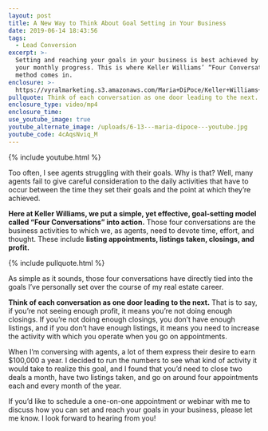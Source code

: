 ```yaml
---
layout: post
title: A New Way to Think About Goal Setting in Your Business
date: 2019-06-14 18:43:56
tags:
  - Lead Conversion
excerpt: >-
  Setting and reaching your goals in your business is best achieved by tracking
  your monthly progress. This is where Keller Williams’ “Four Conversations”
  method comes in.
enclosure: >-
  https://vyralmarketing.s3.amazonaws.com/Maria+DiPoce/Keller+Williams+Realty+-+DFW+Preferred-+A+New+Way+to+Think+About+Goal+Setting+in+Your+Business.mp4
pullquote: Think of each conversation as one door leading to the next.
enclosure_type: video/mp4
enclosure_time:
use_youtube_image: true
youtube_alternate_image: /uploads/6-13---maria-dipoce---youtube.jpg
youtube_code: 4cAqsNviq_M
---
```


{% include youtube.html %}

Too often, I see agents struggling with their goals. Why is that? Well, many agents fail to give careful consideration to the daily activities that have to occur between the time they set their goals and the point at which they’re achieved.&nbsp;

**Here at Keller Williams, we put a simple, yet effective, goal-setting model called “Four Conversations” into action.** Those four conversations are the business activities to which we, as agents, need to devote time, effort, and thought. These include **listing appointments, listings taken, closings, and profit.**

{% include pullquote.html %}

As simple as it sounds, those four conversations have directly tied into the goals I’ve personally set over the course of my real estate career. &nbsp;

**Think of each conversation as one door leading to the next.** That is to say, if you’re not seeing enough profit, it means you’re not doing enough closings. If you’re not doing enough closings, you don’t have enough listings, and if you don’t have enough listings, it means you need to increase the activity with which you operate when you go on appointments.&nbsp;

When I’m conversing with agents, a lot of them express their desire to earn $100,000 a year. I decided to run the numbers to see what kind of activity it would take to realize this goal, and I found that you’d need to close two deals a month, have two listings taken, and go on around four appointments each and every month of the year.&nbsp;

If you’d like to schedule a one-on-one appointment or webinar with me to discuss how you can set and reach your goals in your business, please let me know. I look forward to hearing from you\!